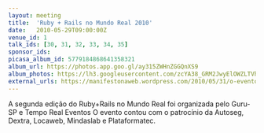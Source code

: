 ```yaml
---
layout: meeting
title:  'Ruby + Rails no Mundo Real 2010'
date:   2010-05-29T09:00:00Z
venue_id: 1
talk_ids: [30, 31, 32, 33, 34, 35]
sponsor_ids:
picasa_album_id: 5779184868641358321
album_url: https://photos.app.goo.gl/ay315ZWHnZGGQnXS9
album_photos: https://lh3.googleusercontent.com/zcYA38_GRM2JwyElOWZLTVhGPBjbAHdX0HaWrdF6votjPxBq4LETLqIh8SYMh0OhopjmX3WTagYbhLEtDkfTdZ4l5iVHK_HusWAnQLjUsa5pTjHQaFesSvax3SaNd8r3_Kye6LyRfE9JhEP5gubzdYWCZx6byxG-4D7DEfh4dBLcP5jNk7zRygi1VlMzI6EW6RCW24CZytp46I2AjOMXijQRP_h9vDXDrAsX94IrqvpkWEM4ehimVcrb85RyLevGqJ5pohewodX5IFrnZ7WznLMbXrePlrTX8vlqjHumTKOrJ_ob1JiStYInChmM_FE1VhoK8mrvVMRQaDE9ECxVsiepMUekeOoXC4G81dzzx75UjfKcUesgwlKn3Wakr7oPaIvYK9u7JP27xmCruTaJrfIwnNlyLZSbssOtIFp-t-bwTPuFtV27Ud2ioKscrd5b2yUenUL--uIB30Cq_KnH0B6P4-rRXbrhRntFF2pjVUcPCLFo38lZEYPCPOmGGsi02FAZ4zkKISLN4CCO35D0iIx0oVfHgVmJTEGa9ORpqRmQCh4T_avfm3cIrH1AlJoPf_ESnbWTICiFr5IUTAfcmGt69znNI3xe2WnxAD4cZSeKwrZfHnuL0H_CEhHVgZ6v7efZNsY0X7TzNXmt7tvgX80ugajAjDY9dhGkz7Oi3DeHZ2gegiNkhSk3LEr9hAALgTAQYU_jPKbw6OB7KA
external_urls: https://manifestonaweb.wordpress.com/2010/05/31/o-evento-ruby-on-rails-no-mundo-real/
---
```


<p>A segunda edi&ccedil;&atilde;o do Ruby+Rails no Mundo Real foi organizada pelo Guru-SP e Tempo Real Eventos O evento contou com o patroc&iacute;nio da Autoseg, Dextra, Locaweb, Mindaslab e Plataformatec.</p>

